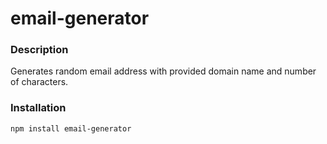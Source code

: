 ﻿# email-generator

### Description
Generates random email address with provided domain name and number of characters.

### Installation
`npm install email-generator`
